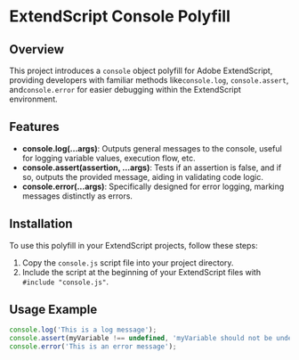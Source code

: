 # ExtendScript Console Polyfill

## Overview
This project introduces a `console` object polyfill for Adobe ExtendScript, providing developers with familiar methods like`console.log`, `console.assert`, and`console.error` for easier debugging within the ExtendScript environment.

## Features

- **console.log(...args)**: Outputs general messages to the console, useful for logging variable values, execution flow, etc.
- **console.assert(assertion, ...args)**: Tests if an assertion is false, and if so, outputs the provided message, aiding in validating code logic.
- **console.error(...args)**: Specifically designed for error logging, marking messages distinctly as errors.

## Installation
To use this polyfill in your ExtendScript projects, follow these steps:
1. Copy the `console.js` script file into your project directory.
2. Include the script at the beginning of your ExtendScript files with `#include "console.js"`.

## Usage Example
```javascript
console.log('This is a log message');
console.assert(myVariable !== undefined, 'myVariable should not be undefined');
console.error('This is an error message');
```
